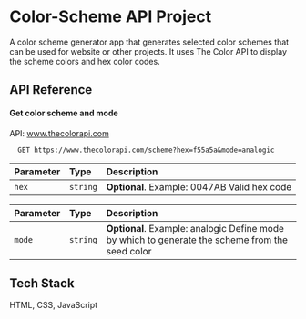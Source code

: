 
# Color-Scheme API Project

A color scheme generator app that generates selected color schemes that can be used for website or other projects. 
It uses The Color API to display the scheme colors and hex color codes. 


## API Reference

#### Get color scheme and mode

API: www.thecolorapi.com


```http
  GET https://www.thecolorapi.com/scheme?hex=f55a5a&mode=analogic
```

| Parameter | Type     | Description                |
| :-------- | :------- | :------------------------- |
| `hex` | `string` | **Optional**. Example: 0047AB Valid hex code|

| Parameter | Type     | Description                |
| :-------- | :------- | :------------------------- |
| `mode` | `string` | **Optional**. Example: analogic Define mode by which to generate the scheme from the seed color|



## Tech Stack

HTML, CSS, JavaScript



